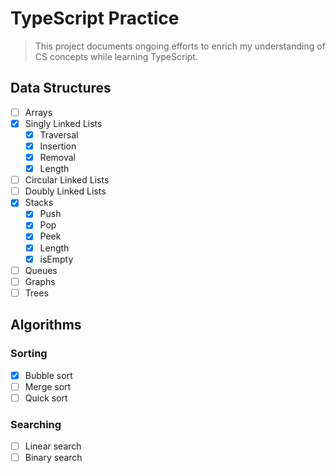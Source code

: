 # TypeScript Practice

> This project documents ongoing efforts to enrich my understanding of CS concepts while learning TypeScript.

## Data Structures

- [ ] Arrays
- [x] Singly Linked Lists
  - [x] Traversal
  - [x] Insertion
  - [x] Removal
  - [x] Length
- [ ] Circular Linked Lists
- [ ] Doubly Linked Lists
- [x] Stacks
  - [x] Push
  - [x] Pop
  - [x] Peek
  - [x] Length
  - [x] isEmpty
- [ ] Queues
- [ ] Graphs
- [ ] Trees

## Algorithms

### Sorting

- [x] Bubble sort
- [ ] Merge sort
- [ ] Quick sort

### Searching

- [ ] Linear search
- [ ] Binary search
